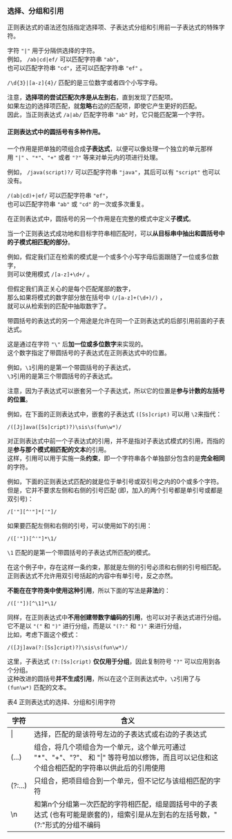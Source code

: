 ### 选择、分组和引用

正则表达式的语法还包括指定选择项、子表达式分组和引用前一子表达式的特殊字符。  

字符 `"|"` 用于分隔供选择的字符。  
例如， `/ab|cd|ef/` 可以匹配字符串 `"ab"`，  
也可以匹配字符串 `"cd"`，还可以匹配字符串 `"ef"` 。  

`/\d{3}|[a-z]{4}/` 匹配的是三位数字或者四个小写字母。  

注意，**选择项的尝试匹配次序是从左到右**，直到发现了匹配项。  
如果左边的选择项匹配，就**忽略**右边的匹配项，即使它产生更好的匹配。  
因此，当正则表达式 `/a|ab/` 匹配字符串 `"ab"` 时，它只能匹配第一个字符。

#### 正则表达式中的圆括号有多种作用。

一个作用是把单独的项组合成**子表达式**，以便可以像处理一个独立的单元那样  
用 `"|"` 、`"*"`、`"+"` 或者 `"?"` 等来对单元内的项进行处理。

例如， `/java(script)?/`  可以匹配字符串 `"java"`，其后可以有 `"script"` 也可以没有。  

`/(ab|cd)+|ef/` 可以匹配字符串 `"ef"`，  
也可以匹配字符串 `"ab"` 或 `"cd"` 的一次或多次重复。

在正则表达式中，圆括号的另一个作用是在完整的模式中定义**子模式**。  

当一个正则表达式成功地和目标字符串相匹配时，可以**从目标串中抽出和圆括号中的子模式相匹配的部分**。  

例如，假定我们正在检索的模式是一个或多个小写字母后面跟随了一位或多位数字，  
则可以使用模式  `/[a-z]+\d+/` 。  

但假定我们真正关心的是每个匹配尾部的数字，  
那么如果将模式的数字部分放在括号中 `(/[a-z]+(\d+)/)` ，  
就可以从检索到的匹配中抽取数字了。

带圆括号的表达式的另一个用途是允许在同一个正则表达式的后部引用前面的子表达式。  

这是通过在字符 `"\"` 后**加一位或多位数字**来实现的。  
这个数字指定了带圆括号的子表达式在正则表达式中的位置。  

例如，`\1`引用的是第一个带圆括号的子表达式，  
`\3`引用的是第三个带圆括号的子表达式。  

注意，因为子表达式可以嵌套另一个子表达式，所以它的位置是**参与计数的左括号的位置**。    

例如，在下面的正则表达式中，嵌套的子表达式 `([Ss]cript)` 可以用 `\2`来指代：  
     
	/([Jj]ava([Ss]cript)?)\sis\s(fun\w*)/

对正则表达式中前一个子表达式的引用，并不是指对子表达式模式的引用，而指的是**参与那个模式相匹配的文本**的引用。  
这样，引用可以用于实施一条**约束**，即一个字符串各个单独部分包含的是**完全相同**的字符。  

例如，下面的正则表达式匹配的就是位于单引号或双引号之内的0个或多个字符。  
但是，它并不要求左侧和右侧的引号匹配 (即，加入的两个引号都是单引号或都是双引号)：  

	/['"][^'"]*['"]/

如果要匹配左侧和右侧的引号，可以使用如下的引用：  

	/(['"])[^'"]*\1/

`\1` 匹配的是第一个带圆括号的子表达式所匹配的模式。  

在这个例子中，存在这样一条约束，那就是左侧的引号必须和右侧的引号相匹配。  
正则表达式不允许用双引号括起的内容中有单引号，反之亦然。  

**不能在在字符类中使用这种引用**，所以下面的写法是**非法**的：  

	/(['"])[^\1]*\1/

同样，在正则表达式中**不用创建带数字编码的引用**，也可以对子表达式进行分组。    
它不是以 `"("` 和 `")"` 进行分组，而是以 `"(?:"` 和 `")"` 来进行分组，    
比如，考虑下面这个模式：  

	/([Jj]ava(?:[Ss]cript)?)\sis\s(fun\w*)/

这里，子表达式 `(?:[Ss]cript)` **仅仅用于分组**，因此复制符号 `"?"` 可以应用到各个分组。  
这种改进的圆括号**并不生成引用**，所以在这个正则表达式中，`\2`引用了与 `(fun\w*)` 匹配的文本。  

表4 正则表达式的选择、分组和引用字符

<table>
	<thead>
		<tr><th>字符</th><th>含义</th></tr>
	</thead>
	<tbody>
		<tr><td>|</td><td>选择，匹配的是该符号左边的子表达式或右边的子表达式</td></tr>
		<tr><td>(...)</td><td>组合，将几个项组合为一个单元，这个单元可通过 "*"、"+"、"?"、 和 "|" 等符号加以修饰，而且可以记住和这个组合相匹配的字符串以供此后的引用使用</td></tr>
		<tr><td>(?:...)</td><td>只组合，把项目组合到一个单元，但不记忆与该组相匹配的字符</td></tr>
		<tr><td>\n</td><td>和第n个分组第一次匹配的字符相匹配，组是圆括号中的子表达式 (也有可能是嵌套的)，组索引是从左到右的左括号数，"(?:"形式的分组不编码</td></tr>
	</tbody>
</table>
      
